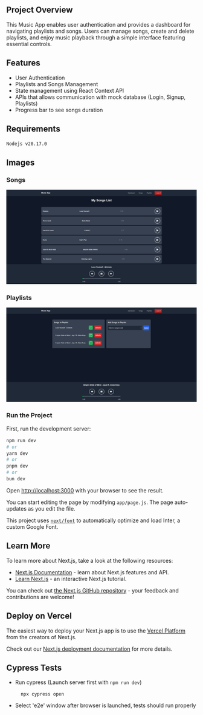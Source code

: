 ## Project Overview 
This Music App enables user authentication and provides a dashboard for navigating playlists and songs. Users can manage songs, create and delete playlists, and enjoy music playback through a simple interface featuring essential controls.

## Features
- User Authentication
- Playlists and Songs Management
- State management using React Context API
- APIs that allows communication with mock database (Login, Signup, Playlists)
- Progress bar to see songs duration 

## Requirements
`
Nodejs v20.17.0 
`

## Images  
### Songs
![LOGO](docs/images/songs.png)
### Playlists
![LOGO](docs/images/playlists.png)



### Run the Project 
First, run the development server:

```bash
npm run dev
# or
yarn dev
# or
pnpm dev
# or
bun dev
```

Open [http://localhost:3000](http://localhost:3000) with your browser to see the result.

You can start editing the page by modifying `app/page.js`. The page auto-updates as you edit the file.

This project uses [`next/font`](https://nextjs.org/docs/basic-features/font-optimization) to automatically optimize and load Inter, a custom Google Font.

## Learn More

To learn more about Next.js, take a look at the following resources:

- [Next.js Documentation](https://nextjs.org/docs) - learn about Next.js features and API.
- [Learn Next.js](https://nextjs.org/learn) - an interactive Next.js tutorial.

You can check out [the Next.js GitHub repository](https://github.com/vercel/next.js/) - your feedback and contributions are welcome!

## Deploy on Vercel

The easiest way to deploy your Next.js app is to use the [Vercel Platform](https://vercel.com/new?utm_medium=default-template&filter=next.js&utm_source=create-next-app&utm_campaign=create-next-app-readme) from the creators of Next.js.

Check out our [Next.js deployment documentation](https://nextjs.org/docs/deployment) for more details.


## Cypress Tests 
* Run cypress (Launch server first with `npm run dev`)

        npx cypress open

* Select 'e2e' window after browser is launched, tests should run properly